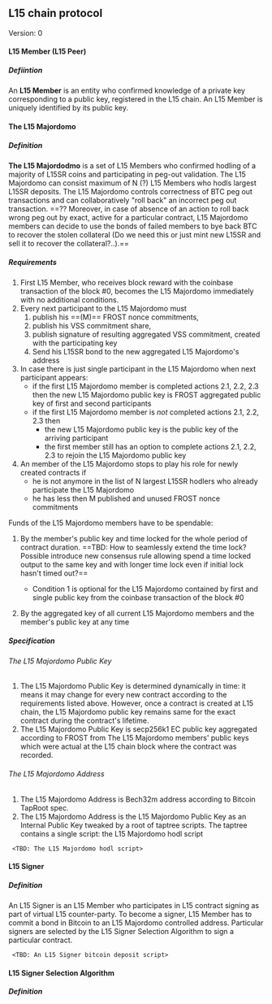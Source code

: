 ## L15 chain protocol

Version: 0

#### L15 Member (L15 Peer)

##### Defiintion

An **L15 Member** is an entity who confirmed knowledge of a private key corresponding to a public key, registered in the L15 chain. An L15 Member is uniquely identified by its public key.

#### The L15 Majordomo

##### Definition

**The L15 Majordodmo** is a set of L15 Members who confirmed hodling of a majority of L15SR coins and participating in peg-out validation. The L15 Majordomo can consist maximum of N (?) L15 Members who hodls largest L15SR deposits. The L15 Majordomo controls correctness of BTC peg out transactions and can collaboratively "roll back" an incorrect peg out transaction. ==?? Moreover, in case of absence of an action to roll back wrong peg out by exact, active for a particular contract, L15 Majordomo members can decide to use the bonds of failed members to bye back BTC to recover the stolen collateral (Do we need this or just mint new L15SR and sell it to recover the collateral?..).==

##### Requirements

1. First L15 Member, who receives block reward with the coinbase transaction of the block #0, becomes the L15 Majordomo immediately with no additional conditions.
2. Every next participant to the L15 Majordomo must
   1. publish his ==(M)== FROST nonce commitments,
   2. publish his VSS commitment share,
   3. publish signature of resulting aggregated VSS commitment, created with the participating key
   4. Send his L15SR bond to the new aggregated L15 Majordomo's address
3. In case there is just single participant in the L15 Majordomo when next participant appears:
   * if the first L15 Majordomo member is completed actions 2.1, 2.2, 2.3 then the new L15 Majordomo public key is FROST aggregated public key of first and second participants
   * if the first L15 Majordomo member is *not* completed actions 2.1, 2.2, 2.3 then
     * the new L15 Majordomo public key is the public key of the arriving participant
     * the first member still has an option to complete actions 2.1, 2.2, 2.3 to rejoin the L15 Majordomo public key
4. An member of the L15 Majordomo stops to play his role for newly created contracts if
   - he is not anymore in the list of N largest L15SR hodlers who already participate the L15 Majordomo
   - he has less then M published and unused FROST nonce commitments


Funds of the L15 Majordomo members have to be spendable:

1. By the member's public key and time locked for the whole period of contract duration. ==TBD: How to seamlessly extend the time lock? Possible introduce new consensus rule allowing spend a time locked output to the same key and with longer time lock even if initial lock hasn't timed out?==
   - Condition 1 is optional for the L15 Majordomo contained by first and single public key from the coinbase transaction of the block #0

2. By the aggregated key of all current L15 Majordomo members and the member's public key at any time

##### Specification

###### The L15 Majordomo Public Key

1. The L15 Majordomo Public Key is determined dynamically in time: it means it may change for every new contract according to the requirements listed above. However, once a contract is created at L15 chain, the L15 Majordomo public key remains same for the exact contract during the contract's lifetime.
2. The L15 Majordomo Public Key is secp256k1 EC public key aggregated according to FROST from The L15 Majordomo members' public keys which were actual at the L15 chain block where the contract was recorded.

###### The L15 Majordomo Address

1. The L15 Majordomo Address is Bech32m address according to Bitcoin TapRoot spec.
2. The L15 Majordomo Address is the L15 Majordomo Public Key as an Internal Public Key tweaked by a root of taptree scripts. The taptree contains a single script: the L15 Majordomo hodl script

``` <TBD: The L15 Majordomo hodl script>```

#### L15 Signer

##### Definition

An L15 Signer is an L15 Member who participates in L15 contract signing as part of virtual L15 counter-party. To become a signer, L15 Member has to commit a bond in Bitcoin to an L15 Majordomo controlled address. Particular signers are selected by the L15 Signer Selection Algorithm to sign a particular contract.

``` <TBD: An L15 Signer bitcoin deposit script>```

#### L15 Signer Selection Algorithm

##### Definition

